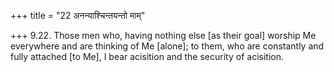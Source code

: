 +++
title = "22 अनन्याश्चिन्तयन्तो माम्"

+++
9.22. Those men who, having nothing else \[as their goal\] worship Me
everywhere and are thinking of Me \[alone\]; to them, who are constantly
and fully attached \[to Me\], I bear acisition and the security of
acisition.
